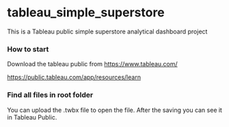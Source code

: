 # tableau_simple_superstore

This is a Tableau public simple superstore analytical dashboard project

### How to start

Download the tableau public from https://www.tableau.com/

https://public.tableau.com/app/resources/learn


### Find all files in root folder 

You can upload the .twbx file to open the file. After the saving you can see it in Tableau Public. 

 
